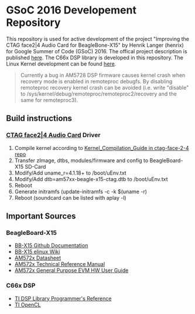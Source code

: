 # GSoC 2016 Developement Repository
This repository is used for active development of the project "Improving the CTAG face2|4 Audio Card for BeagleBone-X15" by Henrik Langer (henrix) for Google Summer of Code (GSoC) 2016. The offical project description is published [here](https://summerofcode.withgoogle.com/projects/#5807138232336384).
The C66x DSP library is developed in this repository. The Linux Kernel development can be found [here](https://github.com/henrix/beagle-linux).

> Currently a bug in AM5728 DSP firmware causes kernel crash when recovery mode is enabled in remoteproc debugfs. By disabling remoteproc recovery kernel crash can be avoided (i.e. write "disable" to /sys/kernel/debug/remoteproc/remoteproc2/recovery and the same for remoteproc3).

## Build instructions
### [CTAG face2|4 Audio Card](http://www.creative-technologies.de/linux-based-low-latency-multichannel-audio-system-2/) Driver
1. Compile kernel according to [Kernel_Compilation_Guide in ctag-face-2-4 repo](https://github.com/ctag-fh-kiel/ctag-face-2-4/blob/master/docs/Kernel_Compilation_Guide.md)
2. Transfer zImage, dtbs, modules/firmware and config to BeagleBoard-X15 SD-Card
3. Modify/Add uname_r=4.1.18+ to /boot/uEnv.txt
4. Modify/Add dtb=am57xx-beagle-x15-ctag.dtb to /boot/uEnv.txt
5. Reboot
6. Generate initramfs (update-initramfs -c -k $(uname -r)
7. Reboot (soundcard can be listed with aplay -l)

## Important Sources

### BeagleBoard-X15
* [BB-X15 Github Documentation](https://github.com/beagleboard/beagleboard-x15)
* [BB-X15 elinux Wiki](http://elinux.org/Beagleboard:BeagleBoard-X15)
* [AM572x Datasheet](http://www.ti.com/lit/ds/symlink/am5728.pdf)
* [AM572x Technical Reference Manual](http://www.ti.com/lit/ug/spruhz6f/spruhz6f.pdf)
* [AM572x General Purpose EVM HW User Guide](http://processors.wiki.ti.com/index.php/AM572x_General_Purpose_EVM_HW_User_Guide)

### C66x DSP
* [TI DSP Library Programmer's Reference](http://www.ti.com/lit/ug/sprueb8b/sprueb8b.pdf)
* [TI OpenCL](http://downloads.ti.com/mctools/esd/docs/opencl/index.html)
